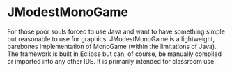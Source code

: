 # JModestMonoGame
For those poor souls forced to use Java and want to have something simple but reasonable to use for graphics. JModestMonoGame is a lightweight, barebones implementation of MonoGame (within the limitations of Java). The framework is built in Eclipse but can, of course, be manually compiled or imported into any other IDE. It is primarily intended for classroom use.

